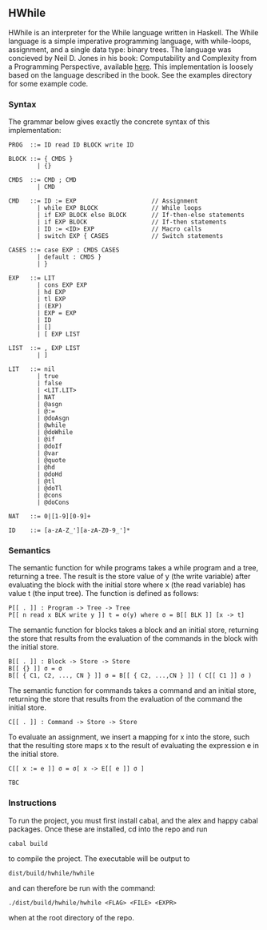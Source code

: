 ## HWhile
HWhile is an interpreter for the While language written in Haskell. The While
language is a simple imperative programming language, with while-loops,
assignment, and a single data type: binary trees. The language was concieved by
Neil D. Jones in his book: Computability and Complexity from a Programming
Perspective, available [here](http://www.diku.dk/~neil/Comp2book.html). This
implementation is loosely based on the language described in the book. See the
examples directory for some example code.

### Syntax
The grammar below gives exactly the concrete syntax of this implementation:

    PROG  ::= ID read ID BLOCK write ID
    
    BLOCK ::= { CMDS }
            | {}

    CMDS  ::= CMD ; CMD
            | CMD

    CMD   ::= ID := EXP                     // Assignment
            | while EXP BLOCK               // While loops
            | if EXP BLOCK else BLOCK       // If-then-else statements
            | if EXP BLOCK                  // If-then statements
            | ID := <ID> EXP                // Macro calls
            | switch EXP { CASES            // Switch statements

    CASES ::= case EXP : CMDS CASES
            | default : CMDS }
            | }

    EXP   ::= LIT
            | cons EXP EXP
            | hd EXP
            | tl EXP
            | (EXP)
            | EXP = EXP
            | ID
            | []
            | [ EXP LIST

    LIST  ::= , EXP LIST
            | ]
          
    LIT   ::= nil
            | true
            | false
            | <LIT.LIT>
            | NAT
            | @asgn
            | @:=
            | @doAsgn
            | @while
            | @doWhile
            | @if
            | @doIf
            | @var
            | @quote
            | @hd
            | @doHd
            | @tl
            | @doTl
            | @cons
            | @doCons
          
    NAT   ::= 0|[1-9][0-9]+
          
    ID    ::= [a-zA-Z_'][a-zA-Z0-9_']*

### Semantics
The semantic function for while programs takes a while program and a tree,
returning a tree. The result is the store value of y (the write variable) after
evaluating the block with the initial store where x (the read variable) has
value t (the input tree). The function is defined as follows:

    P[[ . ]] : Program -> Tree -> Tree
    P[[ n read x BLK write y ]] t = σ(y) where σ = B[[ BLK ]] [x -> t]

The semantic function for blocks takes a block and an initial store, returning
the store that results from the evaluation of the commands in the block with
the initial store.

    B[[ . ]] : Block -> Store -> Store
    B[[ {} ]] σ = σ
    B[[ { C1, C2, ..., CN } ]] σ = B[[ { C2, ...,CN } ]] ( C[[ C1 ]] σ )

The semantic function for commands takes a command and an initial store,
returning the store that results from the evaluation of the command the initial
store.

    C[[ . ]] : Command -> Store -> Store

To evaluate an assignment, we insert a mapping for x into the store, such that
the resulting store maps x to the result of evaluating the expression e in the
initial store.

    C[[ x := e ]] σ = σ[ x -> E[[ e ]] σ ]

    TBC
### Instructions
To run the project, you must first install cabal, and the alex and happy cabal
packages. Once these are installed, cd into the repo and run

    cabal build

to compile the project. The executable will be output to

    dist/build/hwhile/hwhile

and can therefore be run with the command:

    ./dist/build/hwhile/hwhile <FLAG> <FILE> <EXPR>

when at the root directory of the repo.
